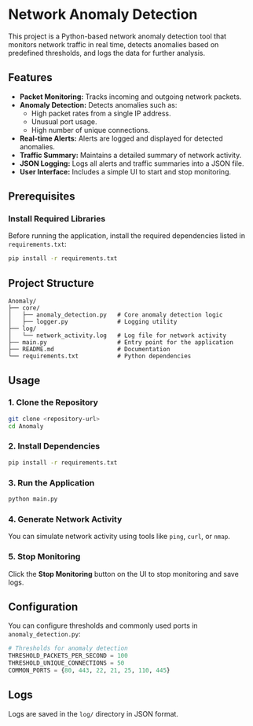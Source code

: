 # Network Anomaly Detection

This project is a Python-based network anomaly detection tool that monitors network traffic in real time, detects anomalies based on predefined thresholds, and logs the data for further analysis.

## Features
- **Packet Monitoring:** Tracks incoming and outgoing network packets.
- **Anomaly Detection:** Detects anomalies such as:
  - High packet rates from a single IP address.
  - Unusual port usage.
  - High number of unique connections.
- **Real-time Alerts:** Alerts are logged and displayed for detected anomalies.
- **Traffic Summary:** Maintains a detailed summary of network activity.
- **JSON Logging:** Logs all alerts and traffic summaries into a JSON file.
- **User Interface:** Includes a simple UI to start and stop monitoring.

## Prerequisites

### Install Required Libraries
Before running the application, install the required dependencies listed in `requirements.txt`:

```bash
pip install -r requirements.txt
```

## Project Structure
```
Anomaly/
├── core/
│   ├── anomaly_detection.py   # Core anomaly detection logic
│   ├── logger.py              # Logging utility
├── log/
│   └── network_activity.log   # Log file for network activity
├── main.py                    # Entry point for the application
├── README.md                  # Documentation
└── requirements.txt           # Python dependencies
```

## Usage
### 1. Clone the Repository
```bash
git clone <repository-url>
cd Anomaly
```

### 2. Install Dependencies
```bash
pip install -r requirements.txt
```

### 3. Run the Application
```bash
python main.py
```

### 4. Generate Network Activity
You can simulate network activity using tools like `ping`, `curl`, or `nmap`.

### 5. Stop Monitoring
Click the **Stop Monitoring** button on the UI to stop monitoring and save logs.

## Configuration
You can configure thresholds and commonly used ports in `anomaly_detection.py`:
```python
# Thresholds for anomaly detection
THRESHOLD_PACKETS_PER_SECOND = 100
THRESHOLD_UNIQUE_CONNECTIONS = 50
COMMON_PORTS = {80, 443, 22, 21, 25, 110, 445}
```

## Logs
Logs are saved in the `log/` directory in JSON format.
